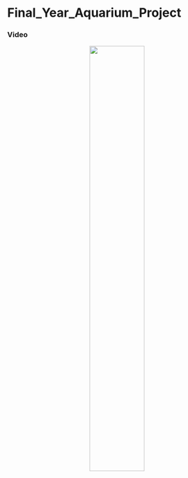 # Final_Year_Aquarium_Project
### Video
[<center><img src="https://r.resimlink.com/wJksN.jpg" width="50%"></center>](https://drive.google.com/file/d/1Of7dxlSQWjCBufpUw2A0cSVWcjmrgNWb/view?usp=sharing)
